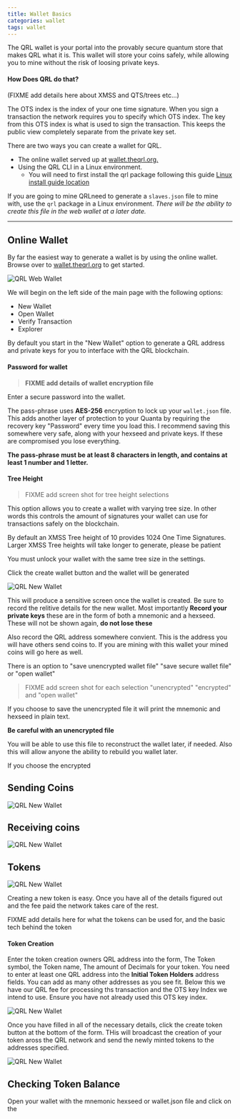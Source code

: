 ```yaml
---
title: Wallet Basics
categories: wallet
tags: wallet
---
```


The QRL wallet is your portal into the provably secure quantum store that makes QRL what it is. This wallet will store your coins safely, while allowing you to mine without the risk of loosing private keys. 

#### How Does QRL do that?

(FIXME add details here about XMSS and QTS/trees etc...)

The OTS index is the index of your one time signature. When you sign a transaction the network requires you to specify which OTS index. The key from this OTS index is what is used to sign the transaction. This keeps the public view completely separate from the private key set.


There are two ways you can create a wallet for QRL. 

* The online wallet served up at [wallet.theqrl.org.](https://wallet.theqrl.org)
* Using the QRL CLI in a Linux environment. 
	* You will need to first install the qrl package following this guide [Linux install guide location](/docs/mining/linux)

If you are going to mine QRLneed to generate a `slaves.json` file to mine with, use the `qrl` package in a Linux environment. *There will be the ability to create this file in the web wallet at a later date.*

* * *

## Online Wallet

By far the easiest way to generate a wallet is by using the online wallet. Browse over to [wallet.theqrl.org](https://wallet.theqrl.org) to get started.


![QRL Web Wallet](/assets/basics/qrlWallet.png)


We will begin on the left side of the main page with the following options:
* New Wallet
* Open Wallet
* Verify Transaction
* Explorer

By default you start in the "New Wallet" option to generate a QRL address and private keys for you to interface with the QRL blockchain.

#### Password for wallet

> **FIXME add details of wallet encryption file**

Enter a secure password into the wallet. 

The pass-phrase uses **AES-256** encryption to lock up your `wallet.json` file. This adds another layer of protection to your Quanta by requiring the recovery key "Password" every time you load this. I recommend saving this somewhere very safe, along with your hexseed and private keys. If these are compromised you lose everything.

**The pass-phrase must be at least 8 characters in length, and contains at least 1 number and 1 letter.**

#### Tree Height

> FIXME add screen shot for tree height selections

This option allows you to create a wallet with varying tree size. In other words this controls the amount of signatures your wallet can use for transactions safely on the blockchain. 

By default an XMSS Tree height of 10 provides 1024 One Time Signatures. Larger XMSS Tree heights will take longer to generate, please be patient

You must unlock your wallet with the same tree size in the settings. 

Click the create wallet button and the wallet will be generated


![QRL New Wallet](/assets/basics/qrlWallet.png)

This will produce a sensitive screen once the wallet is created. Be sure to record the relitive details for the new wallet. Most importantly **Record your private keys** these are in the form of both a mnemonic and a hexseed. These will not be shown again, **do not lose these**

Also record the QRL address somewhere convient. This is the address you will have others send coins to. If you are mining with this wallet your mined coins will go here as well.

There is an option to "save unencrypted wallet file" "save secure wallet file" or "open wallet"

> FIXME add screen shot for each selection "unencrypted" "encrypted" and "open wallet"

If you choose to save the unencrypted file it will print the mnemonic and hexseed in plain text. 

**Be careful with an unencrypted file**

You will be able to use this file to reconstruct the wallet later, if needed. Also this will allow anyone the ability to rebuild you wallet later.

If you choose the encrypted 


## Sending Coins

![QRL New Wallet](/assets/basics/qrlWallet-open.png)

## Receiving coins

![QRL New Wallet](/assets/basics/qrlWallet-transfer.png)

## Tokens

![QRL New Wallet](/assets/basics/qrlWallet.png)

Creating a new token is easy. Once you have all of the details figured out and the fee paid the network takes care of the rest. 

FIXME add details here for what the tokens can be used for, and the basic tech behind the token

#### Token Creation

Enter the token creation owners QRL address into the form, The Token symbol, the Token name, The amount of Decimals for your token. You need to enter at least one QRL address into the **Initial Token Holders** address fields. You can add as many other addresses as you see fit. Below this we have our QRL fee for processing ths transaction and the OTS key Index we intend to use. Ensure you have not already used this OTS key index.


![QRL New Wallet](/assets/basics/qrlWallet-tokenCreate.png)


Once you have filled in all of the necessary details, click the create token button at the bottom of the form. THis will broadcast the creation of your token aross the QRL network and send the newly minted tokens to the addresses specified.

![QRL New Wallet](/assets/basics/qrlWallet-tokenCreateSuccess.png)


## Checking Token Balance

Open your wallet with the mnemonic hexseed or wallet.json file and click on the 